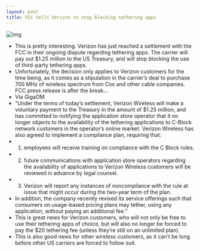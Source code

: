 ```yaml
---
layout: post
title: FCC tells Verizon to stop blocking tethering apps
---
```

![img](http://media.idownloadblog.com/wp-content/uploads/2011/05/MyWi-Promo-Banner-e1304557847431.jpeg)
* This is pretty interesting. Verizon has just reached a settlement with the FCC in their ongoing dispute regarding tethering apps. The carrier will pay out $1.25 million to the US Treasury, and will stop blocking the use of third-party tethering apps.
* Unfortunately, the decision only applies to Verizon customers for the time being, as it comes as a stipulation in the carrier’s deal to purchase 700 MHz of wireless spectrum from Cox and other cable companies. FCC press release is after the break…
* Via GigaOM
* “Under the terms of today’s settlement, Verizon Wireless will make a voluntary payment to the Treasury in the amount of $1.25 million, and has committed to notifying the application store operator that it no longer objects to the availability of the tethering applications to C-Block network customers in the operator’s online market. Verizon Wireless has also agreed to implement a compliance plan, requiring that:
* 1. employees will receive training on compliance with the C Block rules.
* 2. future communications with application store operators regarding the availability of applications to Verizon Wireless customers will be reviewed in advance by legal counsel.
* 3. Verizon will report any instances of noncompliance with the rule at issue that might occur during the two-year term of the plan.
* In addition, the company recently revised its service offerings such that consumers on usage-based pricing plans may tether, using any application, without paying an additional fee.”
* This is great news for Verizon customers, who will not only be free to use their tethering apps of choice, but will also no longer be forced to pay the $20 tethering fee (unless they’re still on an unlimited plan).
* This is also good news for other wireless customers, as it can’t be long before other US carriers are forced to follow suit.

